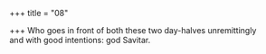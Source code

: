 +++
title = "08"

+++
Who goes in front of both these two day-halves unremittingly  
and with good intentions: god Savitar.  